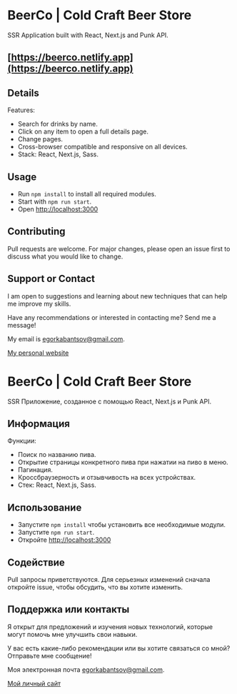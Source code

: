 # BeerCo | Cold Craft Beer Store
 SSR Application built with React, Next.js and Punk API.
## [https://beerco.netlify.app](https://beerco.netlify.app)
 

## Details
Features:
* Search for drinks by name.
* Click on any item to open a full details page.
* Change pages.
* Cross-browser compatible and responsive on all devices.
* Stack: React, Next.js, Sass.

## Usage
* Run `npm install` to install all required modules. 
* Start with `npm run start`. 
* Open [http://localhost:3000](http://localhost:3000)

## Contributing
Pull requests are welcome. For major changes, please open an issue first to discuss what you would like to change.

## Support or Contact
I am open to suggestions and learning about new techniques that can help me improve my skills.

Have any recommendations or interested in contacting me? Send me a message! 

My email is egorkabantsov@gmail.com.

[My personal website](https://egorkabantsov.netlify.app/)


# BeerCo | Cold Craft Beer Store
 SSR Приложение, созданное с помощью React, Next.js и Punk API.

## Информация
Функции:
* Поиск по названию пива.
* Открытие страницы конкретного пива при нажатии на пиво в меню.
* Пагинация.
* Кроссбраузерность и отзывчивость на всех устройствах.
* Стек: React, Next.js, Sass.

## Использование
* Запустите `npm install` чтобы установить все необходимые модули. 
* Запустите `npm run start`. 
* Откройте [http://localhost:3000](http://localhost:3000)

## Содействие
Pull запросы приветствуются. Для серьезных изменений сначала откройте issue, чтобы обсудить, что вы хотите изменить.

## Поддержка или контакты
Я открыт для предложений и изучения новых технологий, которые могут помочь мне улучшить свои навыки.

У вас есть какие-либо рекомендации или вы хотите связаться со мной? Отправьте мне сообщение!

Моя электронная почта egorkabantsov@gmail.com.

[Мой личный сайт](https://egorkabantsov.netlify.app/ru)
